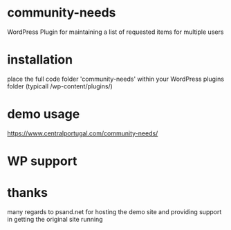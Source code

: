 # community-needs
WordPress Plugin for maintaining a list of requested items for multiple users

# installation
place the full code folder 'community-needs' within your WordPress plugins folder
(typicall /wp-content/plugins/)

# demo usage
https://www.centralportugal.com/community-needs/

# WP support

# thanks
many regards to psand.net for hosting the demo site and providing support in getting the original site running
